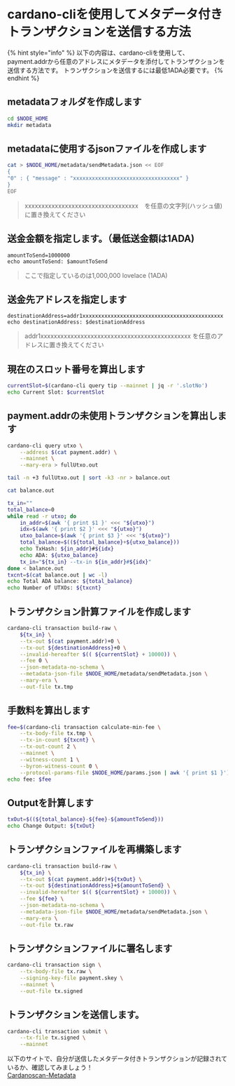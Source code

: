 

# cardano-cliを使用してメタデータ付きトランザクションを送信する方法

{% hint style="info" %}
以下の内容は、cardano-cliを使用して、payment.addrから任意のアドレスにメタデータを添付してトランザクションを送信する方法です。 トランザクションを送信するには最低1ADA必要です。
{% endhint %}

## metadataフォルダを作成します
```bash
cd $NODE_HOME
mkdir metadata
```

## metadataに使用するjsonファイルを作成します
```bash
cat > $NODE_HOME/metadata/sendMetadata.json << EOF
{
"0" : { "message" : "xxxxxxxxxxxxxxxxxxxxxxxxxxxxxxxxxx" }
}
EOF
```
> xxxxxxxxxxxxxxxxxxxxxxxxxxxxxxxxxx　を任意の文字列(ハッシュ値)に置き換えてください

## 送金金額を指定します。（最低送金額は1ADA)
```
amountToSend=1000000
echo amountToSend: $amountToSend
```
> ここで指定しているのは1,000,000 lovelace (1ADA)

## 送金先アドレスを指定します
```
destinationAddress=addr1xxxxxxxxxxxxxxxxxxxxxxxxxxxxxxxxxxxxxxxxxxxxx
echo destinationAddress: $destinationAddress
```
> addr1xxxxxxxxxxxxxxxxxxxxxxxxxxxxxxxxxxxxxxxxxxxxx を任意のアドレスに置き換えてください

## 現在のスロット番号を算出します
```bash
currentSlot=$(cardano-cli query tip --mainnet | jq -r '.slotNo')
echo Current Slot: $currentSlot
```

## payment.addrの未使用トランザクションを算出します
```bash
cardano-cli query utxo \
    --address $(cat payment.addr) \
    --mainnet \
    --mary-era > fullUtxo.out

tail -n +3 fullUtxo.out | sort -k3 -nr > balance.out

cat balance.out

tx_in=""
total_balance=0
while read -r utxo; do
    in_addr=$(awk '{ print $1 }' <<< "${utxo}")
    idx=$(awk '{ print $2 }' <<< "${utxo}")
    utxo_balance=$(awk '{ print $3 }' <<< "${utxo}")
    total_balance=$((${total_balance}+${utxo_balance}))
    echo TxHash: ${in_addr}#${idx}
    echo ADA: ${utxo_balance}
    tx_in="${tx_in} --tx-in ${in_addr}#${idx}"
done < balance.out
txcnt=$(cat balance.out | wc -l)
echo Total ADA balance: ${total_balance}
echo Number of UTXOs: ${txcnt}
```

## トランザクション計算ファイルを作成します
```bash
cardano-cli transaction build-raw \
    ${tx_in} \
    --tx-out $(cat payment.addr)+0 \
    --tx-out ${destinationAddress}+0 \
    --invalid-hereafter $(( ${currentSlot} + 10000)) \
    --fee 0 \
    --json-metadata-no-schema \
    --metadata-json-file $NODE_HOME/metadata/sendMetadata.json \
    --mary-era \
    --out-file tx.tmp
```

## 手数料を算出します

```bash
fee=$(cardano-cli transaction calculate-min-fee \
    --tx-body-file tx.tmp \
    --tx-in-count ${txcnt} \
    --tx-out-count 2 \
    --mainnet \
    --witness-count 1 \
    --byron-witness-count 0 \
    --protocol-params-file $NODE_HOME/params.json | awk '{ print $1 }')
echo fee: $fee
```

## Outputを計算します
```bash
txOut=$((${total_balance}-${fee}-${amountToSend}))
echo Change Output: ${txOut}
```

## トランザクションファイルを再構築します
```bash
cardano-cli transaction build-raw \
    ${tx_in} \
    --tx-out $(cat payment.addr)+${txOut} \
    --tx-out ${destinationAddress}+${amountToSend} \
    --invalid-hereafter $(( ${currentSlot} + 10000)) \
    --fee ${fee} \
    --json-metadata-no-schema \
    --metadata-json-file $NODE_HOME/metadata/sendMetadata.json \
    --mary-era \
    --out-file tx.raw
```

## トランザクションファイルに署名します
```bash
cardano-cli transaction sign \
    --tx-body-file tx.raw \
    --signing-key-file payment.skey \
    --mainnet \
    --out-file tx.signed
```


## トランザクションを送信します。
```bash
cardano-cli transaction submit \
    --tx-file tx.signed \
    --mainnet
```

以下のサイトで、自分が送信したメタデータ付きトランザクションが記録されているか、確認してみましょう！  
[Cardanoscan-Metadata](https://cardanoscan.io/metadata)